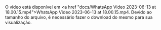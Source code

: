 O video está disponível em <a href "docs/WhatsApp Video 2023-06-13 at 18.00.15.mp4">WhatsApp Video 2023-06-13 at 18.00.15.mp4</a>. Devido ao tamanho do arquivo, é necessário fazer o download do mesmo para sua visualização.
